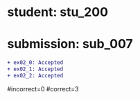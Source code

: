 # student: stu_200
# submission: sub_007

```diff
+ ex02_0: Accepted
+ ex02_1: Accepted
+ ex02_2: Accepted
```
#incorrect=0
#correct=3
